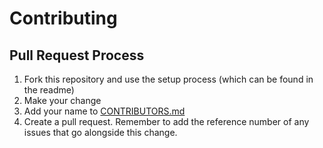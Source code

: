 # Contributing

## Pull Request Process
1. Fork this repository and use the setup process (which can be found in the readme)
2. Make your change
3. Add your name to [CONTRIBUTORS.md](https://github.com/damcclean/hacktoberfest-finder/blob/master/CONTRIBUTORS.md)
4. Create a pull request. Remember to add the reference number of any issues that go alongside this change.
